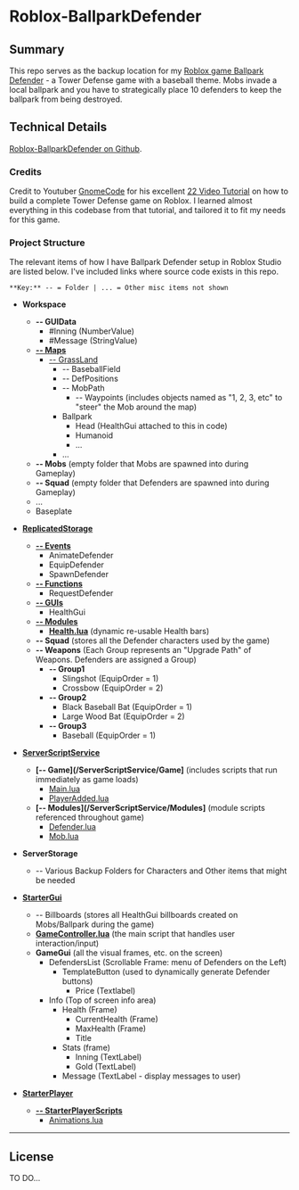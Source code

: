 # Roblox-BallparkDefender

## Summary

This repo serves as the backup location for my [Roblox game Ballpark Defender](https://roblox.com/games/12117545162/Ballpark-Defender) - a Tower Defense game with a baseball theme. Mobs invade a local ballpark and you have to strategically place 10 defenders to keep the ballpark from being destroyed. 

## Technical Details

[Roblox-BallparkDefender on Github](https://github.com/prilldev/Roblox-BallparkDefender).

### Credits

Credit to Youtuber [GnomeCode](https://www.youtube.com/@GnomeCode) for his excellent [22 Video Tutorial](https://www.youtube.com/watch?v=DanjB0cTfw0&list=PLtMUa6NlF10fEF1WOeDtuGcIn0RdUNL7c) on how to build a complete Tower Defense game on Roblox. I learned almost everything in this codebase from that tutorial, and tailored it to fit my needs for this game.

### Project Structure 

The relevant items of how I have Ballpark Defender setup in Roblox Studio are listed below. I've included links where source code exists in this repo.

```
**Key:** -- = Folder | ... = Other misc items not shown
```

* **Workspace**
    * **-- GUIData**
        * #Inning (NumberValue)
        * #Message (StringValue)
    * **[-- Maps](/Workspace/Maps)**
        * [-- GrassLand](/Workspace/Maps/GrassLand)
            * -- BaseballField
            * -- DefPositions
            * -- MobPath
                * -- Waypoints (includes objects named as "1, 2, 3, etc" to "steer" the Mob around the map)
            * Ballpark
                * Head (HealthGui attached to this in code)
                * Humanoid
                * ...
            * ...
    * **-- Mobs** (empty folder that Mobs are spawned into during Gameplay)
    * **-- Squad** (empty folder that Defenders are spawned into during Gameplay)
    * ...
    * Baseplate 
    
* **[ReplicatedStorage](/ReplicatedStorage/Modules)**
    * **[-- Events](/ReplicatedStorage/Events)**
        * AnimateDefender
        * EquipDefender
        * SpawnDefender
    * **[-- Functions](/ReplicatedStorage/Events)**
        * RequestDefender
    * **[-- GUIs](/ReplicatedStorage/GUIs)**
        * HealthGui
    * **[-- Modules](/ReplicatedStorage/Modules)**
        * **[Health.lua](/ReplicatedStorage/Modules/Health.lua)** (dynamic re-usable Health bars)
    * **-- Squad** (stores all the Defender characters used by the game)
    * **-- Weapons** 
    (Each Group represents an "Upgrade Path" of Weapons. Defenders are assigned a Group)
        * **-- Group1** 
            * Slingshot (EquipOrder = 1)
            * Crossbow (EquipOrder = 2)
        * **-- Group2**
            * Black Baseball Bat (EquipOrder = 1)
            * Large Wood Bat (EquipOrder = 2)
        * **-- Group3**
            * Baseball (EquipOrder = 1)
    
* **[ServerScriptService](/ServerScriptService)**
    * **[-- Game](/ServerScriptService/Game]** (includes scripts that run immediately as game loads)
        * [Main.lua](/ServerScriptService/Game/Main.lua)
        * [PlayerAdded.lua](/ServerScriptService/Game/PlayerAdded.lua)
    * **[-- Modules](/ServerScriptService/Modules]** (module scripts referenced throughout game)
        * [Defender.lua](/ServerScriptService/Modules/Defender.lua)
        * [Mob.lua](/ServerScriptService/Modules/Mob.lua)
* **ServerStorage**
    * -- Various Backup Folders for Characters and Other items that might be needed
* **[StarterGui](/StarterGui)**
    * -- Billboards (stores all HealthGui billboards created on Mobs/Ballpark during the game)
    * **[GameController.lua](/StarterGui/GameController.lua)** (the main script that handles user interaction/input)
    * **GameGui** (all the visual frames, etc. on the screen)
        * DefendersList (Scrollable Frame: menu of Defenders on the Left)
            * TemplateButton (used to dynamically generate Defender buttons)
                * Price (Textlabel)
        * Info (Top of screen info area)
            * Health (Frame)
                * CurrentHealth (Frame)
                * MaxHealth (Frame)
                * Title
            * Stats (frame)
                * Inning (TextLabel)
                * Gold (TextLabel)
            * Message (TextLabel - display messages to user)
        
* **[StarterPlayer](/StarterPlayer)**
    * **[-- StarterPlayerScripts](/StarterPlayer/StarterPlayerScripts)**
        * [Animations.lua](/StarterPlayer/StarterPlayerScripts/Animations.lua)

---

## License

TO DO...
